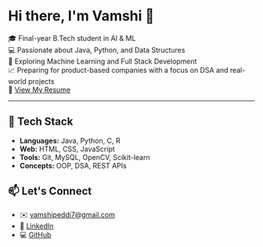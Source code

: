 # Hi there, I'm Vamshi 👋

🎓 Final-year B.Tech student in AI & ML  
💻 Passionate about Java, Python, and Data Structures  
🔬 Exploring Machine Learning and Full Stack Development  
📈 Preparing for product-based companies with a focus on DSA and real-world projects  
📄 [View My Resume](https://drive.google.com/file/d/150iate-5lu3ezggufxkgeqt8HoopGQKe/view?usp=drive_link) 

---

## 🚀 Tech Stack
- **Languages:** Java, Python, C, R
- **Web:** HTML, CSS, JavaScript
- **Tools:** Git, MySQL, OpenCV, Scikit-learn
- **Concepts:** OOP, DSA, REST APIs

## 📫 Let's Connect
- ✉️ [vamshipeddi7@gmail.com](mailto:vamshipeddi7@gmail.com)  
- 🔗 [LinkedIn](https://linkedin.com/in/vamshipeddi)  
- 💻 [GitHub](https://github.com/vamshipeddi7)
